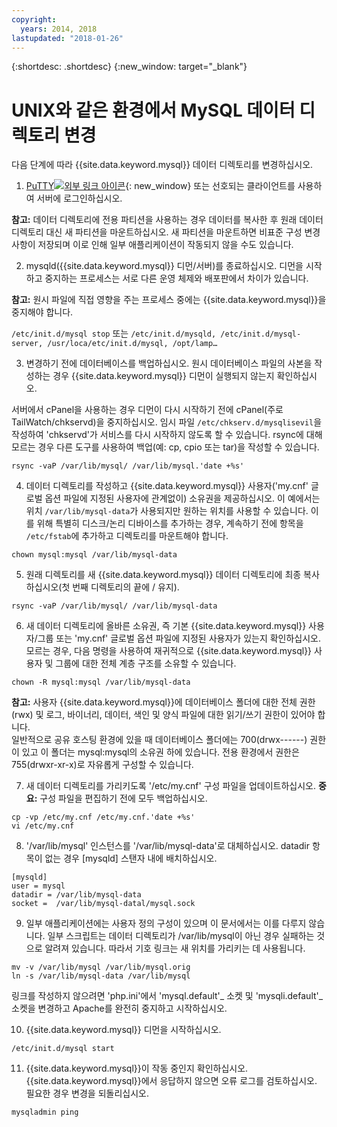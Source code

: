 ```yaml
---
copyright:
  years: 2014, 2018
lastupdated: "2018-01-26"
---
```


{:shortdesc: .shortdesc}
{:new_window: target="_blank"}

# UNIX와 같은 환경에서 MySQL 데이터 디렉토리 변경

다음 단계에 따라 {{site.data.keyword.mysql}} 데이터 디렉토리를 변경하십시오.

1. [PuTTY![외부 링크 아이콘](../../icons/launch-glyph.svg "외부 링크 아이콘")](http://www.chiark.greenend.org.uk/~sgtatham/putty/download.html){: new_window} 또는 선호되는 클라이언트를 사용하여 서버에 로그인하십시오.

  **참고:** 데이터 디렉토리에 전용 파티션을 사용하는 경우 데이터를 복사한 후 원래 데이터 디렉토리 대신 새 파티션을 마운트하십시오. 새 파티션을 마운트하면 비표준 구성 변경사항이 저장되며 이로 인해 일부 애플리케이션이 작동되지 않을 수도 있습니다.

2. mysqld({{site.data.keyword.mysql}} 디먼/서버)를 종료하십시오. 디먼을 시작하고 중지하는 프로세스는 서로 다른 운영 체제와 배포판에서 차이가 있습니다.

  **참고:** 원시 파일에 직접 영향을 주는 프로세스 중에는 {{site.data.keyword.mysql}}을 중지해야 합니다.

  `/etc/init.d/mysql stop`
  또는
  `/etc/init.d/mysqld, /etc/init.d/mysql-server, /usr/loca/etc/init.d/mysql, /opt/lamp…`

3. 변경하기 전에 데이터베이스를 백업하십시오. 원시 데이터베이스 파일의 사본을 작성하는 경우 {{site.data.keyword.mysql}} 디먼이 실행되지 않는지 확인하십시오. <!--(or be good at flushing and locking)-->

  서버에서 cPanel을 사용하는 경우 디먼이 다시 시작하기 전에 cPanel(주로 TailWatch/chkservd)을 중지하십시오. 임시 파일 `/etc/chkserv.d/mysqlisevil`을 작성하여 'chkservd'가 서비스를 다시 시작하지 않도록 할 수 있습니다. rsync에 대해 모르는 경우 다른 도구를 사용하여 백업(예: cp, cpio 또는 tar)을 작성할 수 있습니다.

  `rsync -vaP /var/lib/mysql/ /var/lib/mysql.'date +%s'`

4. 데이터 디렉토리를 작성하고 {{site.data.keyword.mysql}} 사용자('my.cnf' 글로벌 옵션 파일에 지정된 사용자에 관계없이) 소유권을 제공하십시오. 이 예에서는 위치 `/var/lib/mysql-data`가 사용되지만 원하는 위치를 사용할 수 있습니다. 이를 위해 특별히 디스크/논리 디바이스를 추가하는 경우, 계속하기 전에 항목을 `/etc/fstab`에 추가하고 디렉토리를 마운트해야 합니다.

  `chown mysql:mysql /var/lib/mysql-data`

5. 원래 디렉토리를 새 {{site.data.keyword.mysql}} 데이터 디렉토리에 최종 복사하십시오(첫 번째 디렉토리의 끝에 / 유지).

  `rsync -vaP /var/lib/mysql/ /var/lib/mysql-data`

6. 새 데이터 디렉토리에 올바른 소유권, 즉 기본 {{site.data.keyword.mysql}} 사용자/그룹 또는 'my.cnf' 글로벌 옵션 파일에 지정된 사용자가 있는지 확인하십시오. 모르는 경우, 다음 명령을 사용하여 재귀적으로 {{site.data.keyword.mysql}} 사용자 및 그룹에 대한 전체 계층 구조를 소유할 수 있습니다.

  `chown -R mysql:mysql /var/lib/mysql-data`

  **참고:** 사용자 {{site.data.keyword.mysql}}에 데이터베이스 폴더에 대한 전체 권한(rwx) 및 로그, 바이너리, 데이터, 색인 및 양식 파일에 대한 읽기/쓰기 권한이 있어야 합니다.<br/>
일반적으로 공유 호스팅 환경에 있을 때 데이터베이스 폴더에는 700(drwx------) 권한이 있고 이 폴더는 mysql:mysql의 소유권 하에 있습니다. 전용 환경에서 권한은 755(drwxr-xr-x)로 자유롭게 구성할 수 있습니다.

7. 새 데이터 디렉토리를 가리키도록 '/etc/my.cnf' 구성 파일을 업데이트하십시오. 
  **중요:** 구성 파일을 편집하기 전에 모두 백업하십시오.

  `cp -vp /etc/my.cnf /etc/my.cnf.'date +%s'`<br/>
  `vi /etc/my.cnf`

8. '/var/lib/mysql' 인스턴스를 '/var/lib/mysql-data'로 대체하십시오. datadir 항목이 없는 경우 [mysqld] 스탠자 내에 배치하십시오.

  `[mysqld]`<br/>
  `user = mysql`<br/>
  `datadir = /var/lib/mysql-data`<br/>
  `socket =  /var/lib/mysql-datal/mysql.sock`<br/>

9. 일부 애플리케이션에는 사용자 정의 구성이 있으며 이 문서에서는 이를 다루지 않습니다. 일부 스크립트는 데이터 디렉토리가 /var/lib/mysql이 아닌 경우 실패하는 것으로 알려져 있습니다. 따라서 기호 링크는 새 위치를 가리키는 데 사용됩니다. <!--(first, moving the old data directory out of the way)-->

  `mv -v /var/lib/mysql /var/lib/mysql.orig`<br/>
  `ln -s /var/lib/mysql-data /var/lib/mysql`<br/>

  링크를 작성하지 않으려면 'php.ini'에서 'mysql.default'_ 소켓 및 'mysqli.default'_ 소켓을 변경하고 Apache를 완전히 중지하고 시작하십시오.

10. {{site.data.keyword.mysql}} 디먼을 시작하십시오.

  `/etc/init.d/mysql start`

11. {{site.data.keyword.mysql}}이 작동 중인지 확인하십시오. {{site.data.keyword.mysql}}에서 응답하지 않으면 오류 로그를 검토하십시오. 필요한 경우 변경을 되돌리십시오.

  `mysqladmin ping`
